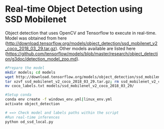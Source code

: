 # Real-time Object Detection using SSD Mobilenet

Object detection that uses OpenCV and Tensorflow to execute in real-time.
Model was obtained from here (http://download.tensorflow.org/models/object_detection/ssd_mobilenet_v2_coco_2018_03_29.tar.gz).
Other models available are listed here (https://github.com/tensorflow/models/blob/master/research/object_detection/g3doc/detection_model_zoo.md).

```bash
#Prepare the model
mkdir models; cd models
wget http://download.tensorflow.org/models/object_detection/ssd_mobilenet_v2_coco_2018_03_29.tar.gz
tar xzvf ssd_mobilenet_v2_coco_2018_03_29.tar.gz; rm ssd_mobilenet_v2_coco_2018_03_29.tar.gz
mv coco_labels.txt models/ssd_mobilenet_v2_coco_2018_03_29/

#Setup conda
conda env create -f windows_env.yml|linux_env.yml
activate object_detection

# ==> Check model and labels paths within the script
#Run real-time inferences
python od_ssd_local.py
```

